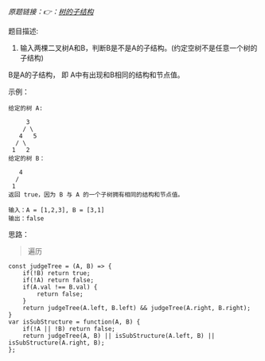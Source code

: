 *原题链接：👉：[树的子结构](https://leetcode-cn.com/problems/shu-de-zi-jie-gou-lcof/)*

题目描述:

1. 输入两棵二叉树A和B，判断B是不是A的子结构。(约定空树不是任意一个树的子结构)

B是A的子结构， 即 A中有出现和B相同的结构和节点值。


示例：

```
给定的树 A:

     3
    / \
   4   5
  / \
 1   2
给定的树 B：

   4 
  /
 1
返回 true，因为 B 与 A 的一个子树拥有相同的结构和节点值。

```

```
输入：A = [1,2,3], B = [3,1]
输出：false
```

思路：
> 遍历

```
const judgeTree = (A, B) => {
    if(!B) return true;
    if(!A) return false;
    if(A.val !== B.val) {
        return false;
    }
    return judgeTree(A.left, B.left) && judgeTree(A.right, B.right);
}
var isSubStructure = function(A, B) {
    if(!A || !B) return false;
    return judgeTree(A, B) || isSubStructure(A.left, B) || isSubStructure(A.right, B);
};
```